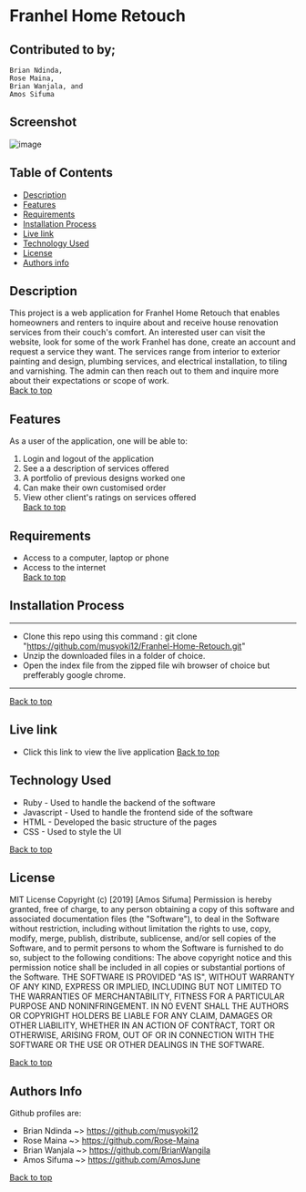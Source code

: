 # Franhel Home Retouch

## Contributed to by;
    Brian Ndinda, 
    Rose Maina, 
    Brian Wanjala, and
    Amos Sifuma

## Screenshot
![image](./insert_path.png)

 ## Table of Contents
 - [Description](#description) 
 - [Features](#features)
 - [Requirements](#requirements)
 - [Installation Process](#installation-process)
 - [Live link](#live-link)
 - [Technology Used](#technology-used)
 - [License](#license)
 - [Authors info](#authors-info)

 ## Description
 This project is a web application for Franhel Home Retouch that enables homeowners and renters to inquire about and receive house renovation services from their couch's comfort. An interested user can visit the website, look for some of the work Franhel has done, create an account and request a service they want. The services range from interior to exterior painting and design, plumbing services, and electrical installation, to tiling and varnishing. The admin can then reach out to them and inquire more about their expectations or scope of work. <br>
 [Back to top](#franhel-home-retouch)

 ## Features
 As a user of the application, one will be able to:
 1. Login and logout of the application
 2. See a a description of services offered
 3. A portfolio of previous designs worked one
 4. Can make their own customised order
 5. View other client's ratings on services offered <br>
[Back to top](#franhel-home-retouch)


 ## Requirements
 * Access to a computer, laptop or phone 
 * Access to the internet <br>
[Back to top](#franhel-home-retouch)


 ## Installation Process
 *****
 * Clone this repo using this command : git clone "https://github.com/musyoki12/Franhel-Home-Retouch.git"
 * Unzip the downloaded files in a folder of choice.
 * Open the index file from the zipped file wih browser of choice but prefferably google chrome.
 *****
[Back to top](#franhel-home-retouch)

## Live link
* Click this link to view the live application 
[Back to top](#franhel-home-retouch)
 
 ## Technology Used
 * Ruby - Used to handle the backend of the software
 * Javascript - Used to handle the frontend side of the software
 * HTML - Developed the basic structure of the pages
 * CSS - Used to style the UI 
 
[Back to top](#franhel-home-retouch)

## License
MIT License
Copyright (c) [2019] [Amos Sifuma]
Permission is hereby granted, free of charge, to any person obtaining a copy
of this software and associated documentation files (the "Software"), to deal
in the Software without restriction, including without limitation the rights
to use, copy, modify, merge, publish, distribute, sublicense, and/or sell
copies of the Software, and to permit persons to whom the Software is
furnished to do so, subject to the following conditions:
The above copyright notice and this permission notice shall be included in all
copies or substantial portions of the Software.
THE SOFTWARE IS PROVIDED "AS IS", WITHOUT WARRANTY OF ANY KIND, EXPRESS OR
IMPLIED, INCLUDING BUT NOT LIMITED TO THE WARRANTIES OF MERCHANTABILITY,
FITNESS FOR A PARTICULAR PURPOSE AND NONINFRINGEMENT. IN NO EVENT SHALL THE
AUTHORS OR COPYRIGHT HOLDERS BE LIABLE FOR ANY CLAIM, DAMAGES OR OTHER
LIABILITY, WHETHER IN AN ACTION OF CONTRACT, TORT OR OTHERWISE, ARISING FROM,
OUT OF OR IN CONNECTION WITH THE SOFTWARE OR THE USE OR OTHER DEALINGS IN THE
SOFTWARE.


[Back to top](#franhel-home-retouch)

## Authors Info
Github profiles are:
- Brian Ndinda ~> https://github.com/musyoki12
- Rose Maina ~> https://github.com/Rose-Maina
- Brian Wanjala ~> https://github.com/BrianWangila
- Amos Sifuma ~> https://github.com/AmosJune

[Back to top](#franhel-home-retouch)